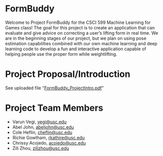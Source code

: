 # FormBuddy
Welcome to Project FormBuddy for the CSCI 599 Machine Learning for Games class! The goal for this project is to create an application that can evaluate and give advice on correcting a user’s lifting form in real time. We are in the beginning stages of our project, but we plan on using pose estimation capabilities combined with our own machine learning and deep learning code to develop a fun and interactive application capable of helping people use the proper form while weightlifting. 

# Project Proposal/Introduction
See uploaded file "[FormBuddy_ProjectIntro.pdf](https://github.com/csci-599-applied-ml-for-games/FormBuddy/blob/master/FormBuddy_ProjectIntro.pdf)"

# Project Team Members
* Varun Vegi, vegi@usc.edu
* Abel John, abeljohn@usc.edu
* Cole Heflin, cheflin@usc.edu
* Richie Gowtham, rkathire@usc.edu
* Chrissy Acojedo, acojedo@usc.edu
* Zili Zhou, zilizhou@usc.edu
